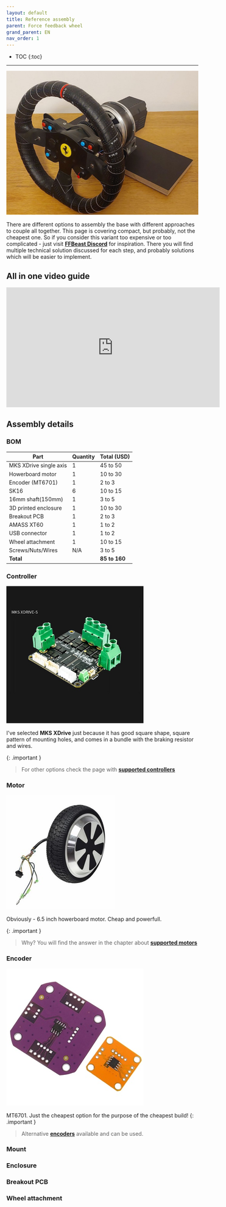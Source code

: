 ```yaml
---
layout: default
title: Reference assembly
parent: Force feedback wheel
grand_parent: EN
nav_order: 1
---
```


- TOC
{:toc}

---
<img src="../../assets/images/my_full_scale.jpg">

There are different options to assembly the base with different approaches to couple all together. 
This page is covering compact, but probably, not the cheapest one. So if you consider this variant too expensive or too complicated - just visit 
[**FFBeast Discord**](https://discord.gg/Gt6rnvrZKu) for inspiration. 
There you will find multiple technical solution discussed for each step, and probably solutions which will be easier to implement.   

## All in one video guide

<iframe width="560" height="315" src="https://www.youtube.com/embed/h" title="YouTube video player" frameborder="0" allow="accelerometer; autoplay; clipboard-write; encrypted-media; gyroscope; picture-in-picture; web-share" allowfullscreen></iframe>

## Assembly details

### BOM

| Part                   | Quantity | Total (USD)   |
|------------------------|----------|---------------|
| MKS XDrive single axis | 1        | 45 to 50      |
| Howerboard motor       | 1        | 10 to 30      |
| Encoder (MT6701)       | 1        | 2 to 3        |
| SK16                   | 6        | 10 to 15      |
| 16mm shaft(150mm)      | 1        | 3 to 5        |
| 3D printed enclosure   | 1        | 10 to 30      |
| Breakout PCB           | 1        | 2 to 3        |
| AMASS XT60             | 1        | 1 to 2        |
| USB connector          | 1        | 1 to 2        |
| Wheel attachment       | 1        | 10 to 15      |
| Screws/Nuts/Wires      | N/A      | 3 to 5        |
| **Total**              |          | **85 to 160** |

### Controller
<img src="../../assets/images/mks_xdrive_single.jpg" width="360">

I've selected **MKS XDrive** just because it has good square shape, square pattern of mounting holes, 
and comes in a bundle with the braking resistor and wires. 

{: .important }
> For other options check the page with [**supported controllers**](common_controller.md) 

### Motor
<img src="../../assets/images/motor65.jpg">

Obviously - 6.5 inch howerboard motor. Cheap and powerfull. 

{: .important }
> Why? You will find the answer in the chapter about [**supported motors**](common_motor.md)

### Encoder
<img src="../../assets/images/mt6701.jpg">

MT6701. Just the cheapest option for the purpose of the cheapest build!
{: .important }
> Alternative [**encoders**](common_encoder.md) available and can be used.

### Mount

### Enclosure

### Breakout PCB

### Wheel attachment